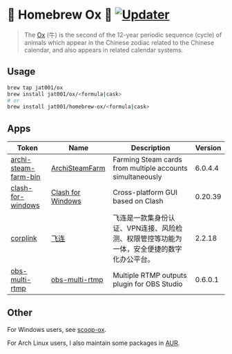 # 🍺 Homebrew Ox 🐂 [![Updater](https://github.com/jat001/homebrew-ox/actions/workflows/updater.yml/badge.svg)](https://github.com/jat001/homebrew-ox/actions/workflows/updater.yml)

> The [Ox](https://en.wikipedia.org/wiki/Ox_(zodiac)) (牛) is the second of the 12-year periodic sequence (cycle) of animals which appear in the Chinese zodiac related to the Chinese calendar, and also appears in related calendar systems.

## Usage

```bash
brew tap jat001/ox
brew install jat001/ox/<formula|cask>
# or
brew install jat001/homebrew-ox/<formula|cask>
```

## Apps
<!-- Generated by bin/update_readme.rb, do not edid it manually. -->
Token | Name | Description | Version
--- | --- | --- | ---
[archi-steam-farm-bin](https://github.com/jat001/homebrew-ox/tree/master/Casks/archi-steam-farm-bin.rb) | [ArchiSteamFarm](https://github.com/JustArchiNET/ArchiSteamFarm) | Farming Steam cards from multiple accounts simultaneously | 6.0.4.4
[clash-for-windows](https://github.com/jat001/homebrew-ox/tree/master/Casks/clash-for-windows.rb) | [Clash for Windows](https://web.archive.org/web/20231030023332/https://github.com/Fndroid/clash_for_windows_pkg) | Cross-platform GUI based on Clash | 0.20.39
[corplink](https://github.com/jat001/homebrew-ox/tree/master/Casks/corplink.rb) | [飞连](https://www.volcengine.com/product/feilian) | 飞连是一款集身份认证、VPN连接、风险检测、权限管控等功能为一体，安全便捷的数字化办公平台。 | 2.2.18
[obs-multi-rtmp](https://github.com/jat001/homebrew-ox/tree/master/Casks/obs-multi-rtmp.rb) | [obs-multi-rtmp](https://github.com/sorayuki/obs-multi-rtmp) | Multiple RTMP outputs plugin for OBS Studio | 0.6.0.1
<!-- Generated by bin/update_readme.rb, do not edid it manually. -->

## Other

For Windows users, see [scoop-ox](https://github.com/jat001/scoop-ox).

For Arch Linux users, I also maintain some packages in [AUR](https://aur.archlinux.org/packages?SeB=m&K=Jat).

